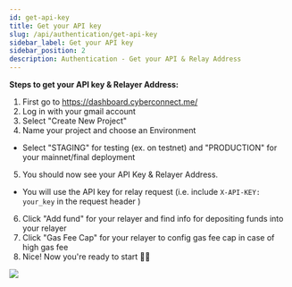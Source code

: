 ```yaml
---
id: get-api-key
title: Get your API key
slug: /api/authentication/get-api-key
sidebar_label: Get your API key
sidebar_position: 2
description: Authentication - Get your API & Relay Address
---
```


**Steps to get your API key & Relayer Address:**

1. First go to https://dashboard.cyberconnect.me/
2. Log in with your gmail account
3. Select "Create New Project"
4. Name your project and choose an Environment

- Select "STAGING" for testing (ex. on testnet) and "PRODUCTION" for your mainnet/final deployment

5. You should now see your API Key & Relayer Address.

- You will use the API key for relay request (i.e. include `X-API-KEY: your_key` in the request header )

6. Click "Add fund" for your relayer and find info for depositing funds into your relayer
7. Click "Gas Fee Cap" for your relayer to config gas fee cap in case of high gas fee
8. Nice! Now you're ready to start 🧑‍💻

![](/img/v2/cyberconnect_api_key_fast.gif)
